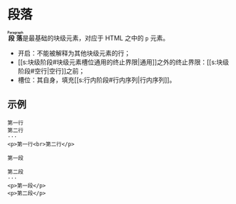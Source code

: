 # 段落

**<ruby>段落<rt>Paragraph</rt></ruby>**&#x200B;是最基础的块级元素，对应<wbr />
于 HTML 之中的 `p` 元素。

- 开启：不能被解释为其他块级元素的行；
- [[s:块级阶段#块级元素槽位通用的终止界限|通用]]之外的终止界限：[[s:块级阶段#空行|空行]]之前；
- 槽位：其自身，填充[[s:行内阶段#行内序列|行内序列]]。

## 示例

```example
第一行
第二行
···
<p>第一行<br>第二行</p>
```

```example
第一段

第二段
···
<p>第一段</p>
<p>第二段</p>
```
